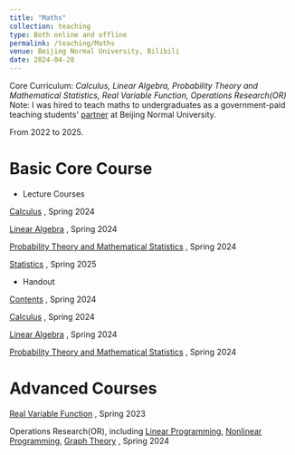 ```yaml
---
title: "Maths"
collection: teaching
type: Both online and offline
permalink: /teaching/Maths
venue: Beijing Normal University, Bilibili
date: 2024-04-28
---
```


Core Curriculum: *Calculus, Linear Algebra, Probability Theory and Mathematical Statistics, Real Variable Function, Operations Research(OR)* Note: I was hired to teach maths to undergraduates as a government-paid teaching students' [partner](https://mailbnueducn-my.sharepoint.com/:b:/g/personal/sjs_mail_bnu_edu_cn/ETC-iBdXiD9ApNWRpXRWE58BUaI8qZSbdt-MbQ2Xp0xjvw?e=RDzHih) at Beijing Normal University.

From 2022 to 2025.

Basic Core Course
======

* Lecture Courses

[Calculus](https://www.bilibili.com/video/BV1Q7421f7jn/) , Spring 2024

[Linear Algebra](https://www.bilibili.com/video/BV1ar42177QF/) , Spring 2024

[Probability Theory and Mathematical Statistics](https://www.bilibili.com/video/BV1rm421p7y8/) , Spring 2024

[Statistics](https://b23.tv/5rKszlr) , Spring 2025

* Handout

[Contents](https://github.com/samuelssj123/WareHouse/raw/refs/heads/master/math_mulu.pdf) , Spring 2024

[Calculus](https://github.com/samuelssj123/WareHouse/raw/refs/heads/master/math_Calculus.pdf) , Spring 2024

[Linear Algebra](https://github.com/samuelssj123/WareHouse/raw/refs/heads/master/math_linear_algebra.pdf) , Spring 2024

[Probability Theory and Mathematical Statistics](https://github.com/samuelssj123/WareHouse/raw/refs/heads/master/math_pro_sta.pdf) , Spring 2024

Advanced Courses
======

[Real Variable Function](https://www.bilibili.com/video/BV1nu411Y77F/) , Spring 2023

Operations Research(OR), including [Linear Programming](https://www.bilibili.com/video/BV1bF4m1T7nF/), [Nonlinear Programming](https://www.bilibili.com/video/BV1Ct421T7Fm/), [Graph Theory](https://www.bilibili.com/video/BV1sJ4m1K76Z/) , Spring 2024

